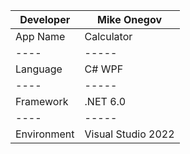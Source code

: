 ﻿|Developer|Mike Onegov|
|----|-----|
|App Name|Calculator|
|----|-----|
|Language|C# WPF|
|----|-----|
|Framework|.NET 6.0|
|----|-----|
|Environment|Visual Studio 2022|